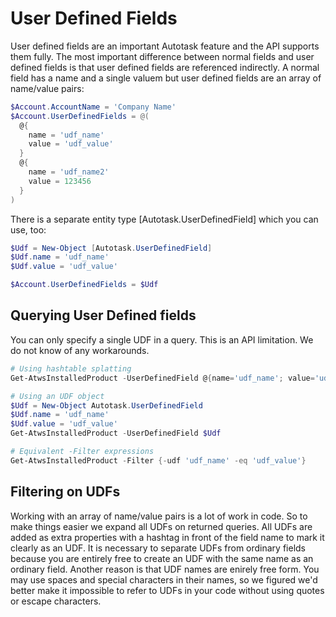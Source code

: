 # User Defined Fields

User defined fields are an important Autotask feature and the API supports them fully. The most important difference between normal fields and user defined fields is that user defined fields are referenced indirectly. A normal field has a name and a single valuem but user defined fields are an array of name/value pairs:

```powershell
$Account.AccountName = 'Company Name'
$Account.UserDefinedFields = @(
  @{
    name = 'udf_name'
    value = 'udf_value'
  }
  @{
    name = 'udf_name2'
    value = 123456
  }
)
```

There is a separate entity type [Autotask.UserDefinedField] which you can use, too:

```powershell
$Udf = New-Object [Autotask.UserDefinedField]
$Udf.name = 'udf_name'
$Udf.value = 'udf_value'

$Account.UserDefinedFields = $Udf
```

## Querying User Defined fields

You can only specify a single UDF in a query. This is an API limitation. We do not know of any workarounds. 

```powershell
# Using hashtable splatting
Get-AtwsInstalledProduct -UserDefinedField @{name='udf_name'; value='udf_value'}

# Using an UDF object
$Udf = New-Object Autotask.UserDefinedField
$Udf.name = 'udf_name'
$Udf.value = 'udf_value'
Get-AtwsInstalledProduct -UserDefinedField $Udf

# Equivalent -Filter expressions
Get-AtwsInstalledProduct -Filter {-udf 'udf_name' -eq 'udf_value'}
```

## Filtering on UDFs

Working with an array of name/value pairs is a lot of work in code. So to make things easier we expand all UDFs on returned queries. All UDFs are added as extra properties with a hashtag in front of the field name to mark it clearly as an UDF. It is necessary to separate UDFs from ordinary fields because you are entirely free to create an UDF with the same name as an ordinary field. Another reason is that UDF names are enirely free form. You may use spaces and special characters in their names, so we figured we'd better make it impossible to refer to UDFs in your code without using quotes or escape characters.

